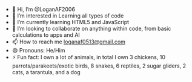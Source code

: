 - 👋 Hi, I’m @LoganAF2006
- 👀 I’m interested in Learning all types of code
- 🌱 I’m currently learning HTML5 and JavaScript
- 💞️ I’m looking to collaborate on anything within code, from basic calculations to apps and AI
- 📫 How to reach me loganaf0513@gmail.com
- 😄 Pronouns: He/Him
- ⚡ Fun fact: I own a lot of animals, in total I own 3 chickens, 10 parrots/parakeets/exotic birds, 8 snakes, 6 reptiles, 2 sugar gliders, 2 cats, a tarantula, and a dog

<!---
LoganAF2006/LoganAF2006 is a ✨ special ✨ repository because its `README.md` (this file) appears on your GitHub profile.
You can click the Preview link to take a look at your changes.
--->
